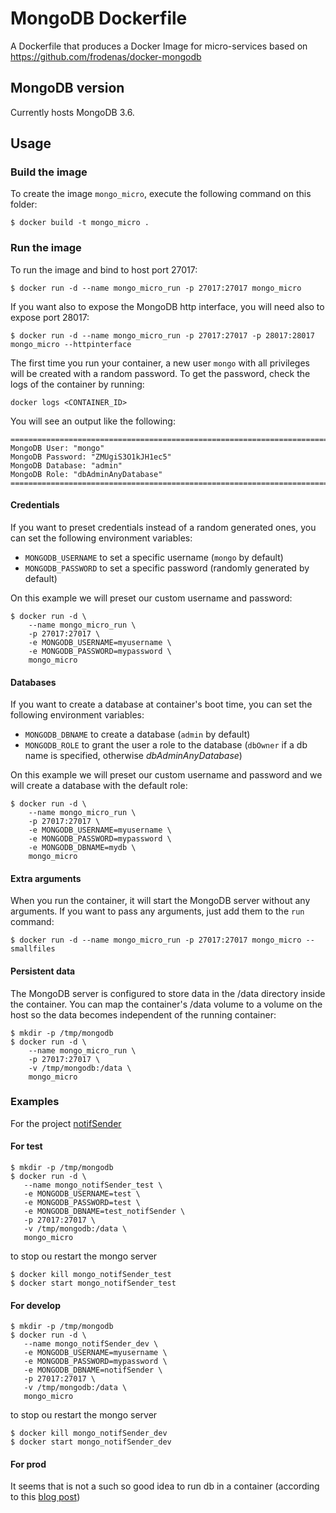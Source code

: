 # MongoDB Dockerfile

A Dockerfile that produces a Docker Image for micro-services based on https://github.com/frodenas/docker-mongodb

## MongoDB version

Currently hosts MongoDB 3.6.

## Usage

### Build the image

To create the image `mongo_micro`, execute the following command on this folder:

```
$ docker build -t mongo_micro .
```

### Run the image

To run the image and bind to host port 27017:

```
$ docker run -d --name mongo_micro_run -p 27017:27017 mongo_micro
```

If you want also to expose the MongoDB http interface, you will need also to expose port 28017:

```
$ docker run -d --name mongo_micro_run -p 27017:27017 -p 28017:28017 mongo_micro --httpinterface
```

The first time you run your container, a new user `mongo` with all privileges will be created with a random password.
To get the password, check the logs of the container by running:

```
docker logs <CONTAINER_ID>
```

You will see an output like the following:

```
========================================================================
MongoDB User: "mongo"
MongoDB Password: "ZMUgiS3O1kJH1ec5"
MongoDB Database: "admin"
MongoDB Role: "dbAdminAnyDatabase"
========================================================================
```
#### Credentials

If you want to preset credentials instead of a random generated ones, you can set the following environment variables:

* `MONGODB_USERNAME` to set a specific username (`mongo` by default)
* `MONGODB_PASSWORD` to set a specific password (randomly generated by default)

On this example we will preset our custom username and password:

```
$ docker run -d \
    --name mongo_micro_run \
    -p 27017:27017 \
    -e MONGODB_USERNAME=myusername \
    -e MONGODB_PASSWORD=mypassword \
    mongo_micro
```

#### Databases

If you want to create a database at container's boot time, you can set the following environment variables:

* `MONGODB_DBNAME` to create a database (`admin` by default)
* `MONGODB_ROLE` to grant the user a role to the database (`dbOwner` if a db name is specified, otherwise *dbAdminAnyDatabase*)

On this example we will preset our custom username and password and we will create a database with the default role:

```
$ docker run -d \
    --name mongo_micro_run \
    -p 27017:27017 \
    -e MONGODB_USERNAME=myusername \
    -e MONGODB_PASSWORD=mypassword \
    -e MONGODB_DBNAME=mydb \
    mongo_micro
```

#### Extra arguments

When you run the container, it will start the MongoDB server without any arguments. If you want to pass any arguments,
just add them to the `run` command:

```
$ docker run -d --name mongo_micro_run -p 27017:27017 mongo_micro --smallfiles
```


#### Persistent data

The MongoDB server is configured to store data in the /data directory inside the container. You can map the container's /data volume to a volume on the host so the data becomes independent of the running container:

```
$ mkdir -p /tmp/mongodb
$ docker run -d \
    --name mongo_micro_run \
    -p 27017:27017 \
    -v /tmp/mongodb:/data \
    mongo_micro
 ```
 
### Examples
 
For the project [notifSender](https://git.intra-know.com/Yieloo/Copernik/notifSender)

#### For test
 
 ```
$ mkdir -p /tmp/mongodb
$ docker run -d \
    --name mongo_notifSender_test \
    -e MONGODB_USERNAME=test \
    -e MONGODB_PASSWORD=test \
    -e MONGODB_DBNAME=test_notifSender \
    -p 27017:27017 \
    -v /tmp/mongodb:/data \
    mongo_micro
 ```
 
 to stop ou restart the mongo server
 
 ```
$ docker kill mongo_notifSender_test
$ docker start mongo_notifSender_test
 ```
 
#### For develop
 
 ```
$ mkdir -p /tmp/mongodb
$ docker run -d \
    --name mongo_notifSender_dev \
    -e MONGODB_USERNAME=myusername \
    -e MONGODB_PASSWORD=mypassword \
    -e MONGODB_DBNAME=notifSender \
    -p 27017:27017 \
    -v /tmp/mongodb:/data \
    mongo_micro
 ```
 
 to stop ou restart the mongo server
 
 ```
$ docker kill mongo_notifSender_dev
$ docker start mongo_notifSender_dev
 ```
 
#### For prod
 
It seems that is not a such so good idea to run db in a container (according to this [blog post](https://myopsblog.wordpress.com/2017/02/06/why-databases-is-not-for-containers/))
